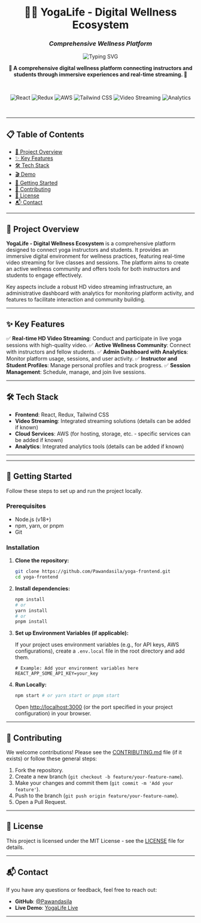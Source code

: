 <div align="center">

# 🧘‍♀️ YogaLife - Digital Wellness Ecosystem

### _Comprehensive Wellness Platform_

<img src="https://readme-typing-svg.herokuapp.com?font=Fira+Code&weight=600&size=28&duration=3000&pause=1000&color=22C55E&center=true&vCenter=true&width=600&lines=Digital+Wellness+Platform;Real-time+Streaming;Instructor+%26+Student+Connect;Analytics+Dashboard" alt="Typing SVG" />

<p align="center">
  <strong>🚀 A comprehensive digital wellness platform connecting instructors and students through immersive experiences and real-time streaming. 🚀</strong>
</p>

<br>

<div align="center">

![React](https://img.shields.io/badge/React-18.x-61DAFB?style=for-the-badge&logo=react&logoColor=black)
![Redux](https://img.shields.io/badge/Redux-7.x-764ABC?style=for-the-badge&logo=redux&logoColor=white)
![AWS](https://img.shields.io/badge/AWS-Cloud-232F3E?style=for-the-badge&logo=amazon-aws&logoColor=white)
![Tailwind CSS](https://img.shields.io/badge/Tailwind%20CSS-3.0+-38B2AC?style=for-the-badge&logo=tailwind-css&logoColor=white)
![Video Streaming](https://img.shields.io/badge/Video%20Streaming-Enabled-FF6B6B?style=for-the-badge)
![Analytics](https://img.shields.io/badge/Analytics-Integrated-F7B91E?style=for-the-badge)

</div>

<br>



</div>

---

## 📋 Table of Contents

- [🚀 Project Overview](#-project-overview)
- [✨ Key Features](#-key-features)
- [🛠️ Tech Stack](#️-tech-stack)
- [🎬 Demo](#-demo)
- [🚀 Getting Started](#-getting-started)
- [🤝 Contributing](#-contributing)
- [📄 License](#-license)
- [📬 Contact](#-contact)

---

## 🚀 Project Overview

**YogaLife - Digital Wellness Ecosystem** is a comprehensive platform designed to connect yoga instructors and students. It provides an immersive digital environment for wellness practices, featuring real-time video streaming for live classes and sessions. The platform aims to create an active wellness community and offers tools for both instructors and students to engage effectively.

Key aspects include a robust HD video streaming infrastructure, an administrative dashboard with analytics for monitoring platform activity, and features to facilitate interaction and community building.

---

## ✨ Key Features

✅ **Real-time HD Video Streaming**: Conduct and participate in live yoga sessions with high-quality video.
✅ **Active Wellness Community**: Connect with instructors and fellow students.
✅ **Admin Dashboard with Analytics**: Monitor platform usage, sessions, and user activity.
✅ **Instructor and Student Profiles**: Manage personal profiles and track progress.
✅ **Session Management**: Schedule, manage, and join live sessions.

---

## 🛠️ Tech Stack

- **Frontend**: React, Redux, Tailwind CSS
- **Video Streaming**: Integrated streaming solutions (details can be added if known)
- **Cloud Services**: AWS (for hosting, storage, etc. - specific services can be added if known)
- **Analytics**: Integrated analytics tools (details can be added if known)

---


---

## 🚀 Getting Started

Follow these steps to set up and run the project locally.

### Prerequisites

- Node.js (v18+)
- npm, yarn, or pnpm
- Git

### Installation

1.  **Clone the repository:**

    ```bash
    git clone https://github.com/Pawandasila/yoga-frontend.git
    cd yoga-frontend
    ```

2.  **Install dependencies:**

    ```bash
    npm install
    # or
    yarn install
    # or
    pnpm install
    ```

3.  **Set up Environment Variables (if applicable):**

    If your project uses environment variables (e.g., for API keys, AWS configurations), create a `.env.local` file in the root directory and add them.

    ```env
    # Example: Add your environment variables here
    REACT_APP_SOME_API_KEY=your_key
    ```

4.  **Run Locally:**

    ```bash
    npm start # or yarn start or pnpm start
    ```

    Open [http://localhost:3000](http://localhost:3000) (or the port specified in your project configuration) in your browser.

---

## 🤝 Contributing

We welcome contributions! Please see the [CONTRIBUTING.md](CONTRIBUTING.md) file (if it exists) or follow these general steps:

1.  Fork the repository.
2.  Create a new branch (`git checkout -b feature/your-feature-name`).
3.  Make your changes and commit them (`git commit -m 'Add your feature'`).
4.  Push to the branch (`git push origin feature/your-feature-name`).
5.  Open a Pull Request.

---

## 📄 License

This project is licensed under the MIT License - see the [LICENSE](LICENSE) file for details.

---

## 📬 Contact

If you have any questions or feedback, feel free to reach out:

- **GitHub**: [@Pawandasila](https://github.com/Pawandasila)
- **Live Demo**: [YogaLife Live](https://yoga-frontend-wheat.vercel.app/)

---
